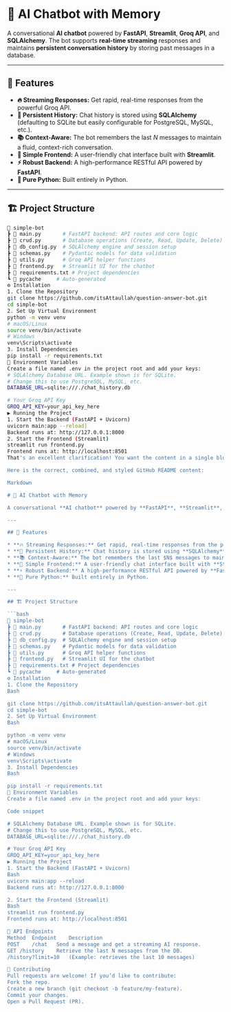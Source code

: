 # 🧠 AI Chatbot with Memory

A conversational **AI chatbot** powered by **FastAPI**, **Streamlit**, **Groq API**, and **SQLAlchemy**. The bot supports **real-time streaming** responses and maintains **persistent conversation history** by storing past messages in a database.

---

## 🚀 Features

* **🔥 Streaming Responses:** Get rapid, real-time responses from the powerful Groq API.
* **💾 Persistent History:** Chat history is stored using **SQLAlchemy** (defaulting to SQLite but easily configurable for PostgreSQL, MySQL, etc.).
* **📚 Context-Aware:** The bot remembers the last $N$ messages to maintain a fluid, context-rich conversation.
* **🎨 Simple Frontend:** A user-friendly chat interface built with **Streamlit**.
* **⚡ Robust Backend:** A high-performance RESTful API powered by **FastAPI**.
* **🐍 Pure Python:** Built entirely in Python.

---

## 🏗️ Project Structure

```bash
📂 simple-bot
┣ 📜 main.py       # FastAPI backend: API routes and core logic
┣ 📜 crud.py       # Database operations (Create, Read, Update, Delete)
┣ 📜 db_config.py  # SQLAlchemy engine and session setup
┣ 📜 schemas.py    # Pydantic models for data validation
┣ 📜 utils.py      # Groq API helper functions
┣ 📜 frontend.py   # Streamlit UI for the chatbot
┣ 📜 requirements.txt # Project dependencies
┗ 📂 pycache     # Auto-generated
⚙️ Installation
1. Clone the Repository
git clone https://github.com/itsAttaullah/question-answer-bot.git
cd simple-bot
2. Set Up Virtual Environment
python -m venv venv
# macOS/Linux
source venv/bin/activate
# Windows
venv\Scripts\activate
3. Install Dependencies
pip install -r requirements.txt
🔑 Environment Variables
Create a file named .env in the project root and add your keys:
# SQLAlchemy Database URL. Example shown is for SQLite.
# Change this to use PostgreSQL, MySQL, etc.
DATABASE_URL=sqlite:///./chat_history.db

# Your Groq API Key
GROQ_API_KEY=your_api_key_here
▶️ Running the Project
1. Start the Backend (FastAPI + Uvicorn)
uvicorn main:app --reload]
Backend runs at: http://127.0.0.1:8000
2. Start the Frontend (Streamlit)
streamlit run frontend.py
Frontend runs at: http://localhost:8501
That's an excellent clarification! You want the content in a single block, but use the standard GitHub Markdown features like headings (#), lists (* or -), code blocks (```), and bold/italics, instead of putting the entire thing in a single, large code block.

Here is the correct, combined, and styled GitHub README content:

Markdown

# 🧠 AI Chatbot with Memory

A conversational **AI chatbot** powered by **FastAPI**, **Streamlit**, **Groq API**, and **SQLAlchemy**. The bot supports **real-time streaming** responses and maintains **persistent conversation history** by storing past messages in a database.

---

## 🚀 Features

* **🔥 Streaming Responses:** Get rapid, real-time responses from the powerful Groq API.
* **💾 Persistent History:** Chat history is stored using **SQLAlchemy** (defaulting to SQLite but easily configurable for PostgreSQL, MySQL, etc.).
* **📚 Context-Aware:** The bot remembers the last $N$ messages to maintain a fluid, context-rich conversation.
* **🎨 Simple Frontend:** A user-friendly chat interface built with **Streamlit**.
* **⚡ Robust Backend:** A high-performance RESTful API powered by **FastAPI**.
* **🐍 Pure Python:** Built entirely in Python.

---

## 🏗️ Project Structure

```bash
📂 simple-bot
┣ 📜 main.py       # FastAPI backend: API routes and core logic
┣ 📜 crud.py       # Database operations (Create, Read, Update, Delete)
┣ 📜 db_config.py  # SQLAlchemy engine and session setup
┣ 📜 schemas.py    # Pydantic models for data validation
┣ 📜 utils.py      # Groq API helper functions
┣ 📜 frontend.py   # Streamlit UI for the chatbot
┣ 📜 requirements.txt # Project dependencies
┗ 📂 pycache     # Auto-generated
⚙️ Installation
1. Clone the Repository
Bash

git clone https://github.com/itsAttaullah/question-answer-bot.git
cd simple-bot
2. Set Up Virtual Environment
Bash

python -m venv venv
# macOS/Linux
source venv/bin/activate
# Windows
venv\Scripts\activate
3. Install Dependencies
Bash

pip install -r requirements.txt
🔑 Environment Variables
Create a file named .env in the project root and add your keys:

Code snippet

# SQLAlchemy Database URL. Example shown is for SQLite.
# Change this to use PostgreSQL, MySQL, etc.
DATABASE_URL=sqlite:///./chat_history.db

# Your Groq API Key
GROQ_API_KEY=your_api_key_here
▶️ Running the Project
1. Start the Backend (FastAPI + Uvicorn)
Bash
uvicorn main:app --reload
Backend runs at: http://127.0.0.1:8000

2. Start the Frontend (Streamlit)
Bash
streamlit run frontend.py
Frontend runs at: http://localhost:8501

📡 API Endpoints
Method	Endpoint	Description
POST	/chat	Send a message and get a streaming AI response.
GET	/history	Retrieve the last N messages from the DB.
/history?limit=10	(Example: retrieves the last 10 messages)

🤝 Contributing
Pull requests are welcome! If you’d like to contribute:
Fork the repo.
Create a new branch (git checkout -b feature/my-feature).
Commit your changes.
Open a Pull Request (PR).
